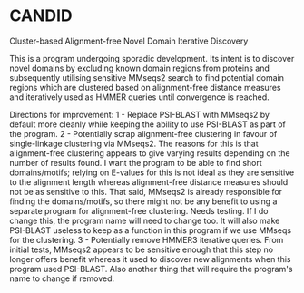 # CANDID
Cluster-based Alignment-free Novel Domain Iterative Discovery

This is a program undergoing sporadic development. Its intent is to discover novel domains by excluding known domain regions from proteins and subsequently utilising sensitive MMseqs2 search to find potential domain regions which are clustered based on alignment-free distance measures and iteratively used as HMMER queries until convergence is reached.

Directions for improvement:
1 - Replace PSI-BLAST with MMseqs2 by default more cleanly while keeping the ability to use PSI-BLAST as part of the program.
2 - Potentially scrap alignment-free clustering in favour of single-linkage clustering via MMseqs2. The reasons for this is that alignment-free clustering appears to give varying results depending on the number of results found. I want the program to be able to find short domains/motifs; relying on E-values for this is not ideal as they are sensitive to the alignment length whereas alignment-free distance measures should not be as sensitive to this. That said, MMseqs2 is already responsible for finding the domains/motifs, so there might not be any benefit to using a separate program for alignment-free clustering. Needs testing. If I do change this, the program name will need to change too. It will also make PSI-BLAST useless to keep as a function in this program if we use MMseqs for the clustering.
3 - Potentially remove HMMER3 iterative queries. From initial tests, MMseqs2 appears to be sensitive enough that this step no longer offers benefit whereas it used to discover new alignments when this program used PSI-BLAST. Also another thing that will require the program's name to change if removed.
